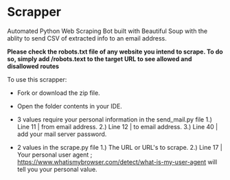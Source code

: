 # Scrapper

Automated Python Web Scraping Bot built with Beautiful Soup with the ablity to send CSV of extracted info to an email address.

**Please check the robots.txt file of any website you intend to scrape. To do so, simply add /robots.text to the target URL to see allowed and disallowed routes**

To use this scrapper:

- Fork or download the zip file.
- Open the folder contents in your IDE.
- 3 values require your personal information in the send_mail.py file
    1.) Line 11 | from email address.
    2.) Line 12 | to email address.
    3.) Line 40 | add your mail server password.

- 2 values in the scrape.py file
    1.) The URL or URL's to scrape.
    2.) Line 17 | Your personal user agent ; https://www.whatismybrowser.com/detect/what-is-my-user-agent will tell you your personal value.

